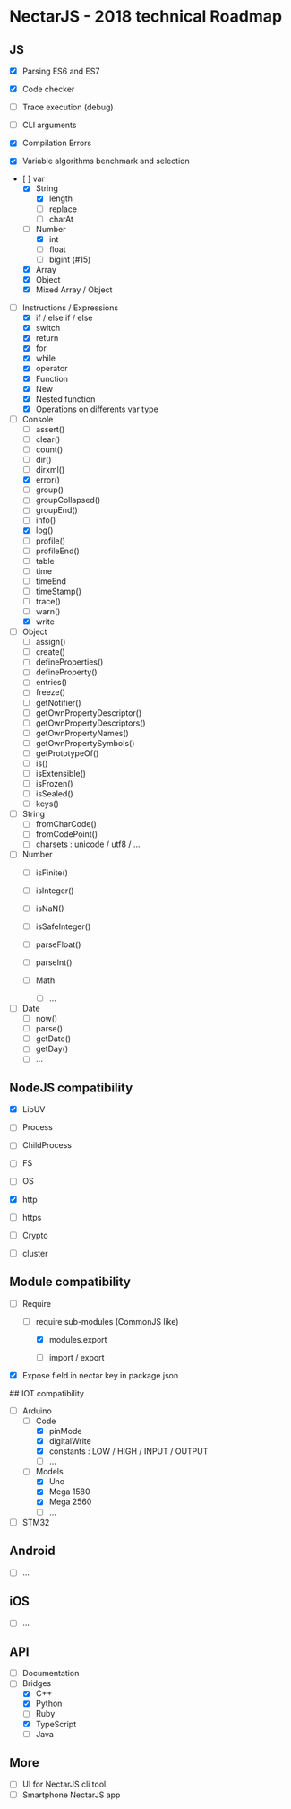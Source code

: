 # NectarJS - 2018 technical Roadmap

## JS

- [x] Parsing ES6 and ES7

- [X] Code checker

- [ ] Trace execution (debug)

- [ ] CLI arguments

- [X] Compilation Errors

- [x] Variable algorithms benchmark and selection

- [ ] var
  - [x] String
    - [X] length
    - [ ] replace
    - [ ] charAt
  - [ ] Number
    - [x] int
    - [ ] float
    - [ ] bigint (#15)
  - [x] Array
  - [X] Object
  - [X] Mixed Array / Object

- [ ] Instructions / Expressions
  - [x] if / else if / else
  - [x] switch
  - [x] return
  - [x] for
  - [x] while
  - [x] operator
  - [x] Function
  - [x] New
  - [x] Nested function
  - [X] Operations on differents var type
  
- [ ] Console
  - [ ] assert()
  - [ ] clear()
  - [ ] count()
  - [ ] dir()
  - [ ] dirxml()
  - [x] error()
  - [ ] group()
  - [ ] groupCollapsed()
  - [ ] groupEnd()
  - [ ] info()
  - [x] log()
  - [ ] profile()
  - [ ] profileEnd()
  - [ ] table
  - [ ] time
  - [ ] timeEnd
  - [ ] timeStamp()
  - [ ] trace()
  - [ ] warn()
  - [x] write

- [ ] Object
  - [ ] assign()
  - [ ] create()
  - [ ] defineProperties()
  - [ ] defineProperty()
  - [ ] entries()
  - [ ] freeze()
  - [ ] getNotifier()
  - [ ] getOwnPropertyDescriptor()
  - [ ] getOwnPropertyDescriptors()
  - [ ] getOwnPropertyNames()
  - [ ] getOwnPropertySymbols()
  - [ ] getPrototypeOf()
  - [ ] is()
  - [ ] isExtensible()
  - [ ] isFrozen()
  - [ ] isSealed()
  - [ ] keys()
  
- [ ] String
  - [ ] fromCharCode()
  - [ ] fromCodePoint()
  - [ ] charsets : unicode / utf8 / ...
  
- [ ] Number
  - [ ] isFinite()
  - [ ] isInteger()
  - [ ] isNaN()
  - [ ] isSafeInteger()
  - [ ] parseFloat()
  - [ ] parseInt()
  
  - [ ] Math
    - [ ] ...
    
- [ ] Date
  - [ ] now()
  - [ ] parse()
  - [ ] getDate()
  - [ ] getDay()
  - [ ] ...

## NodeJS compatibility

- [X] LibUV

- [ ] Process

- [ ] ChildProcess

- [ ] FS

- [ ] OS

- [X] http

- [ ] https

- [ ] Crypto

- [ ] cluster

## Module compatibility

- [ ] Require

    - [ ] require sub-modules (CommonJS like)
    
      - [x] modules.export
      
      - [ ] import / export
      
 - [x] Expose field in nectar key in package.json

## IOT compatibility

- [ ] Arduino
  - [ ] Code
    - [x] pinMode
    - [x] digitalWrite  
    - [x] constants : LOW / HIGH / INPUT / OUTPUT
    - [ ] ...
  - [ ] Models 
    - [x] Uno
    - [x] Mega 1580
    - [x] Mega 2560
    - [ ] ...
- [ ] STM32
    
## Android

- [ ] ...

## iOS
    
- [ ] ...
    
## API

- [ ] Documentation
- [ ] Bridges
  - [x] C++
  - [x] Python
  - [ ] Ruby
  - [x] TypeScript
  - [ ] Java
  
## More

- [ ] UI for NectarJS cli tool
- [ ] Smartphone NectarJS app

